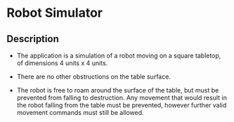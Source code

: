 # Robot Simulator

## Description

* The application is a simulation of a robot moving on a square tabletop, of dimensions 4 units x 4 units.

* There are no other obstructions on the table surface.

* The robot is free to roam around the surface of the table, but must be prevented from falling to destruction. Any movement that would result in the robot falling from the table must be prevented, however further valid movement commands must still be allowed.
